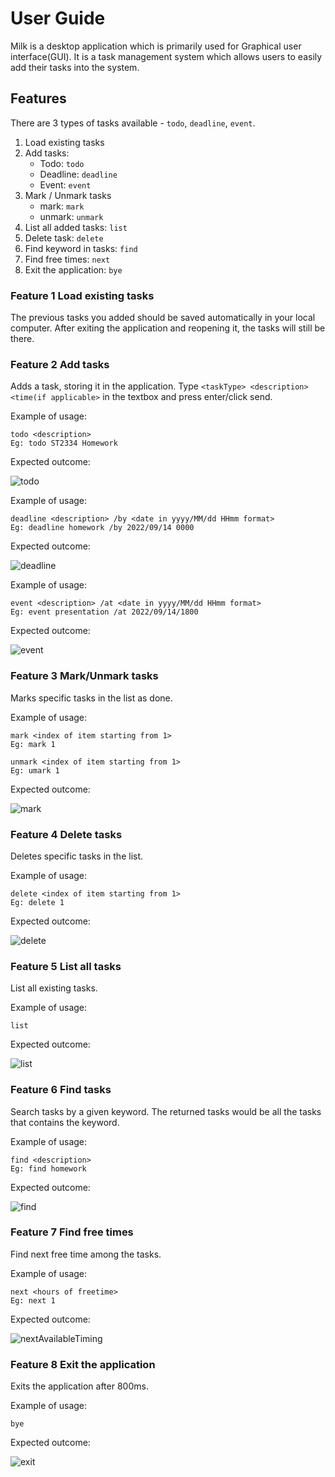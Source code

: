 # User Guide
Milk is a desktop application which is primarily used for Graphical user interface(GUI). It is a task management system which allows users to easily add their tasks into the system.

## Features 
There are 3 types of tasks available - ```todo```, ```deadline```, ```event```.

1. Load existing tasks
2. Add tasks:
    - Todo: ```todo```
    - Deadline: ```deadline```
    - Event: ```event```
3. Mark / Unmark tasks 
    - mark: ```mark```
    - unmark: ```unmark```
4. List all added tasks: ```list```
5. Delete task: ```delete```
6. Find keyword in tasks: ```find```
7. Find free times: ```next```
8. Exit the application: ```bye```

### Feature 1 Load existing tasks

The previous tasks you added should be saved automatically in your local computer. After exiting the application and reopening it, the tasks will still be there.

### Feature 2 Add tasks

Adds a task, storing it in the application. Type ```<taskType> <description> <time(if applicable>``` in the textbox and press enter/click send.

Example of usage: 
```
todo <description>
Eg: todo ST2334 Homework
```

Expected outcome:

![todo](todo.png)

Example of usage: 
```
deadline <description> /by <date in yyyy/MM/dd HHmm format>
Eg: deadline homework /by 2022/09/14 0000
```

Expected outcome:

![deadline](deadline.png)

Example of usage: 
```
event <description> /at <date in yyyy/MM/dd HHmm format>
Eg: event presentation /at 2022/09/14/1800
```

Expected outcome:

![event](event.png)

### Feature 3 Mark/Unmark tasks

Marks specific tasks in the list as done.

Example of usage: 
```
mark <index of item starting from 1>
Eg: mark 1

unmark <index of item starting from 1>
Eg: umark 1
```

Expected outcome:

![mark](mark.png)

### Feature 4 Delete tasks

Deletes specific tasks in the list.

Example of usage: 
```
delete <index of item starting from 1>
Eg: delete 1
```

Expected outcome:

![delete](delete.png)

### Feature 5 List all tasks

List all existing tasks.

Example of usage: 
```
list
```

Expected outcome:

![list](list.png)

### Feature 6 Find tasks

Search tasks by a given keyword. The returned tasks would be all the tasks that contains the keyword.

Example of usage: 
```
find <description>
Eg: find homework
```

Expected outcome:

![find](find.png)

### Feature 7 Find free times

Find next free time among the tasks. 

Example of usage: 
```
next <hours of freetime>
Eg: next 1
```

Expected outcome:

![nextAvailableTiming](nextAvailableTiming.png)

### Feature 8 Exit the application
Exits the application after 800ms.

Example of usage: 
```
bye
```

Expected outcome:

![exit](exit.png)
